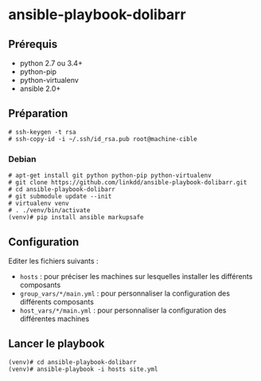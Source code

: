 # ansible-playbook-dolibarr

## Prérequis

 * python 2.7 ou 3.4+
 * python-pip
 * python-virtualenv
 * ansible 2.0+

## Préparation

    # ssh-keygen -t rsa
    # ssh-copy-id -i ~/.ssh/id_rsa.pub root@machine-cible

### Debian

    # apt-get install git python python-pip python-virtualenv
    # git clone https://github.com/linkdd/ansible-playbook-dolibarr.git
    # cd ansible-playbook-dolibarr
    # git submodule update --init
    # virtualenv venv
    # . ./venv/bin/activate
    (venv)# pip install ansible markupsafe

## Configuration

Editer les fichiers suivants :

 * ``hosts`` : pour préciser les machines sur lesquelles installer les différents composants
 * ``group_vars/*/main.yml`` : pour personnaliser la configuration des différents composants
 * ``host_vars/*/main.yml`` : pour personnaliser la configuration des différentes machines

## Lancer le playbook

    (venv)# cd ansible-playbook-dolibarr
    (venv)# ansible-playbook -i hosts site.yml
